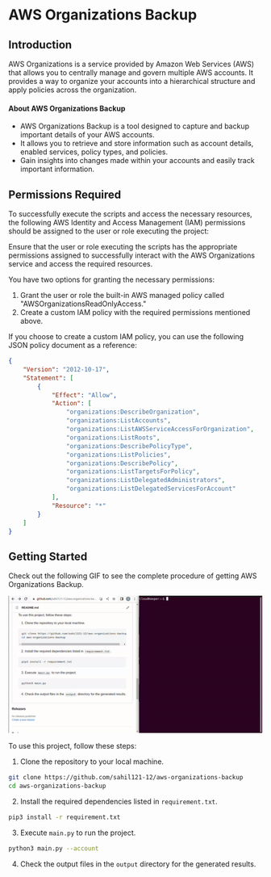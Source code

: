 # AWS Organizations Backup

## Introduction

AWS Organizations is a service provided by Amazon Web Services (AWS) that allows you to centrally manage and govern multiple AWS accounts. It provides a way to organize your accounts into a hierarchical structure and apply policies across the organization.

 #### About AWS Organizations Backup

 
- AWS Organizations Backup is a tool designed to capture and backup important details of your AWS accounts.
- It allows you to retrieve and store information such as account details, enabled services, policy types, and policies.
- Gain insights into changes made within your accounts and easily track important information.

  
## Permissions Required 

To successfully execute the scripts and access the necessary resources, the following AWS Identity and Access Management (IAM) permissions should be assigned to the user or role executing the project:

Ensure that the user or role executing the scripts has the appropriate permissions assigned to successfully interact with the AWS Organizations service and access the required resources.

You have two options for granting the necessary permissions:
1. Grant the user or role the built-in AWS managed policy called "AWSOrganizationsReadOnlyAccess."
2. Create a custom IAM policy with the required permissions mentioned above.

If you choose to create a custom IAM policy, you can use the following JSON policy document as a reference:

```json
{
    "Version": "2012-10-17",
    "Statement": [
        {
            "Effect": "Allow",
            "Action": [
                "organizations:DescribeOrganization",
                "organizations:ListAccounts",
                "organizations:ListAWSServiceAccessForOrganization",
                "organizations:ListRoots",
                "organizations:DescribePolicyType",
                "organizations:ListPolicies",
                "organizations:DescribePolicy",
                "organizations:ListTargetsForPolicy",
                "organizations:ListDelegatedAdministrators",
                "organizations:ListDelegatedServicesForAccount"
            ],
            "Resource": "*"
        }
    ]
}

```









## Getting Started


Check out the following GIF to see the complete procedure of getting AWS Organizations Backup. 


![GIF](https://github.com/sahil121-12/aws-organizations-backup/blob/integration/File.gif)


To use this project, follow these steps:

1. Clone the repository to your local machine.
```bash
git clone https://github.com/sahil121-12/aws-organizations-backup
cd aws-organizations-backup
```
2. Install the required dependencies listed in `requirement.txt`.
            
```bash
pip3 install -r requirement.txt
```

3. Execute `main.py` to run the project.
```bash
python3 main.py --account 
```
4. Check the output files in the `output` directory for the generated results.



